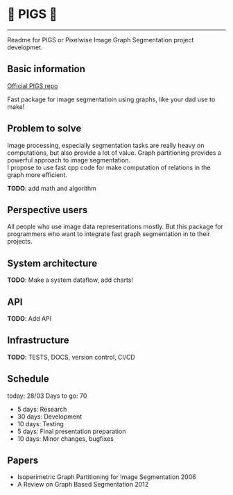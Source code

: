 # :pig: PIGS :pig:
---

Readme for PIGS or Pixelwise Image Graph Segmentation project developmet.

## Basic information
[Official PIGS repo](https://github.com/veax-void/nsdhw_21sp/tree/veax-void-proposal)

Fast package for image segmentatioin using graphs, like your dad use to make! 

## Problem to solve

Image processing, especially segmentation tasks are really heavy on computations, but also provide a lot of value. 
Graph partitioning provides a powerful approach to image segmentation.  
I propose to use fast cpp code for make computation of relations in the graph more efficient.  

**TODO**: add math and algorithm

## Perspective users
All people who use image data representations mostly. But this package for programmers who want to integrate fast graph segmentation in to their projects.

## System architecture

**TODO**: Make a system dataflow, add charts!

## API
**TODO**: Add API

## Infrastructure
**TODO**: TESTS, DOCS, version control, CI/CD


## Schedule
today: 28/03 Days to go: 70  
- 5 days: Research
- 30 days: Development
- 10 days: Testing
- 5 days: Final presentation preparation
- 10 days: Minor changes, bugfixes

## Papers 
- Isoperimetric Graph Partitioning for Image Segmentation 2006
- A Review on Graph Based Segmentation 2012



